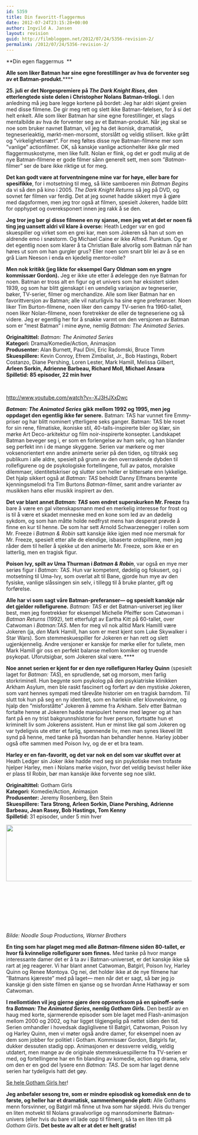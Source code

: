 ```yaml
---
id: 5359
title: Din favoritt-flaggermus
date: 2012-07-24T23:15:28+00:00
author: Ingvild A. Jansen
layout: revision
guid: http://filmbloggen.net/2012/07/24/5356-revision-2/
permalink: /2012/07/24/5356-revision-2/
---
```

**Din egen flaggermus  **

**Alle som liker Batman har sine egne forestillinger av hva de forventer seg av et Batman-produkt.******

**25. juli er det Norgespremiere på _The Dark Knight Rises_, den etterlengtede siste delen i Christopher Nolans Batman-trilogi.** I den anledning må jeg bare legge kortene på bordet: Jeg har aldri skjønt greien med disse filmene. De gir meg rett og slett ikke Batman-følelsen, for å si det helt enkelt. Alle som liker Batman har sine egne forestillinger, et slags mentalbilde av hva de forventer seg av et Batman-produkt. Når jeg skal se noe som bruker navnet Batman, vil jeg ha det ikonisk, dramatisk, tegneserieaktig, mørkt-men-morsomt, storslått og veldig stilisert. Ikke grått og ”virkelighetsnært”. For meg føltes disse nye Batman-filmene mer som ”vanlige” actionfilmer. OK, så kanskje vanlige actionhelter ikke går med flaggermuskostyme, men like fullt. Nolan er flink, og det er godt mulig at de nye Batman-filmene er gode filmer sånn generelt sett, men som ”_Batman_-filmer” ser de bare ikke riktige ut for meg.

**Det kan godt være at forventningene mine var for høye, eller bare for spesifikke**, for i motsetning til meg, så likte samboeren min _Batman Begins_ da vi så den på kino i 2005. _The Dark Knight Returns_ så jeg på DVD, og sovnet før filmen var ferdig. Det at jeg sovnet hadde sikkert mye å gjøre med dagsformen, men jeg tror også at filmen, spesielt Jokeren, hadde blitt for opphypet og overeksponert innen jeg rakk å se den.

**Jeg tror jeg bør gi disse filmene en ny sjanse, men jeg vet at det er noen få ting jeg uansett aldri vil klare å overse:** Heath Ledger var en god skuespiller og virket som en grei kar, men som Jokeren så han ut som en aldrende emo i snøstorm. Og Michael Caine er ikke Alfred. Punktum. Og er det egentlig noen som klarer å ta Christian Bale alvorlig som Batman når han høres ut som om han gurgler grus? Eller noen som snart blir lei av å se en grå Liam Neeson i enda en kjedelig mentor-rolle?

**Men nok kritikk (jeg likte for eksempel Gary Oldman som en yngre kommissær Gordon).** Jeg er ikke ute etter å ødelegge den nye Batman for noen. Batman er tross alt en figur og et univers som har eksistert siden 1939, og som har blitt gjenskapt i en uendelig variasjon av tegneserier, bøker, TV-serier, filmer og merchandize. Alle som liker Batman har en favorittversjon av Batman; alle vil naturligvis ha sine egne preferanser. Noen liker Tim Burton-filmene, noen liker den campy TV-serien fra 1960-tallet, noen liker Nolan-filmene, noen foretrekker de eller de tegneseriene og så videre. Jeg er egentlig her for å snakke varmt om den versjonen av Batman som er ”mest Batman” i mine øyne, nemlig _Batman: The Animated Series._

**Originaltittel:** _Batman: The Animated Series_  
**Kategori:** Drama/Komedie/Action, Animasjon  
**Produsenter:** Alan Burnett, Paul Dini, Eric Radomski, Bruce Timm  
**Skuespillere:** Kevin Conroy, Efrem Zimbalist, Jr., Bob Hastings, Robert Costanzo, Diane Pershing, Loren Lester, Mark Hamill, Melissa Gilbert, **Arleen Sorkin, Adrienne Barbeau, Richard Moll, Michael Ansara**  
**Spilletid:** **85 episoder, 22 min hver**

&nbsp;

<http://www.youtube.com/watch?v=-XJ3HJXxDwc>

**_Batman: The Animated Series_** **gikk mellom 1992 og 1995, men jeg oppdaget den egentlig ikke før senere.** Batman: TAS har vunnet fire Emmy-priser og har blitt nominert ytterligere seks ganger. Batman: TAS ble roset for sin rene, filmatiske, ikoniske stil, 40-talls-inspirerte biler og klær, sin mørke Art Deco-arkitektur og film noir-inspirerte konsepter. Landskapet Batman beveger seg i, er som en forlengelse av ham selv, og han blander seg perfekt inn i de mange skyggene. Serien var mørkere og mer voksenorientert enn andre animerte serier på den tiden, og tiltrakk seg publikum i alle aldre, spesielt på grunn av den overraskende dybden til rollefigurene og de psykologiske fortellingene, full av patos, moralske dilemmaer, identitetskriser og slutter som heller er bittersøte enn lykkelige. Det hjalp sikkert også at _Batman: TAS_ beholdt Danny Elfmans berømte kjenningsmelodi fra Tim Burtons _Batman_-filmer, samt andre varianter av musikken hans eller musikk inspirert av den.

**Det var blant annet _Batman: TAS_ som endret superskurken Mr. Freeze** fra bare å være en gal vitenskapsmann med en merkelig interesse for frost og is til å være et skadet menneske med en kone som led av an dødelig sykdom, og som han måtte holde nedfryst mens han desperat prøvde å finne en kur til henne. De som har sett Arnold Schwarzenegger i rollen som Mr. Freeze i _Batman & Robin_ satt kanskje ikke igjen med noe mersmak for Mr. Freeze, spesielt etter alle de elendige, isbaserte ordspillene, men jeg råder dem til heller å sjekke ut den animerte Mr. Freeze, som ikke er en latterlig, men en tragisk figur.

**Poison Ivy, spilt av Uma Thurman i _Batman & Robin_**, var også en mye mer seriøs figur i _Batman: TAS_. Hun var kompetent, dødelig og fokusert, og i motsetning til Uma-Ivy, som overlat alt til Bane, gjorde hun mye av den fysiske, vanlige slåssingen sin selv, i tillegg til å bruke planter, gift og forførelse.

**Alle har vi som sagt våre Batman-preferanser— og spesielt kanskje når det gjelder rollefigurene.** _Batman: TAS_ er det Batman-universet jeg liker best, men jeg foretrekker for eksempel Michelle Pfeiffer som Catwoman i _Batman Returns_ (1992), tett etterfulgt av Eartha Kitt på 60-tallet, over Catwoman i _Batman:TAS_. Men for meg vil nok alltid Mark Hamilll være Jokeren (ja, _den_ Mark Hamill, han som er mest kjent som Luke Skywalker i Star Wars). Som stemmeskuespiller for Jokeren er han rett og slett ugjenkjennelig. Andre versjoner er kanskje for mørke eller for tullete, men Mark Hamill gir oss en perfekt balanse mellom komiker og truende psykopat. Uforutsigbar, som Jokeren skal være. ****

**Noe annet serien er kjent for er den nye rollefiguren Harley Quinn** (spesielt laget for _Batman: TAS_), en sprudlende, søt og morsom, men farlig storkriminell. Hun begynte som psykolog på den psykiatriske klinikken Arkham Asylum, men ble raskt fascinert og forført av den mystiske Jokeren, som vant hennes sympati med tårevåte historier om en tragisk barndom. Til slutt tok hun på seg en ny identitet, som en harlekin eller klovnekvinne, og hjalp den ”misforståtte” Jokeren å rømme fra Arkham. Selv etter Batman fortalte henne at Jokeren hadde manipulert henne med løgner og at han fant på en ny trist bakgrunnshistorie for hver person, fortsatte hun et kriminelt liv som Jokerens assistent. Hun er minst like gal som Jokeren og var tydeligvis ute etter et farlig, spennende liv, men man synes likevel litt synd på henne, med tanke på hvordan han behandler henne. Harley jobber også ofte sammen med Poison Ivy, og de er et bra team.

**Harley er en fan-favoritt, og det var nok en del som var skuffet over at** Heath Ledger sin Joker ikke hadde med seg sin psykotiske men trofaste hjelper Harley, men i Nolans mørke visjon, hvor det veldig bevisst heller ikke er plass til Robin, bør man kanskje ikke forvente seg noe slikt.

**Originaltittel:** Gotham Girls  
**Kategori:** Komedie/Action, Animasjon  
**Produsenter:** Jeremy Rosenberg, Ben Stein  
**Skuespillere:** **Tara Strong, Arleen Sorkin, Diane Pershing, Adrienne Barbeau, Jean Rasey, Bob Hastings, Tom Kenny**  
**Spilletid:** 31 episoder, under 5 min hver

<a href="http://filmbloggen.net/?attachment_id=5357" rel="attachment wp-att-5357"><img class="size-large wp-image-5357 alignleft" src="http://filmbloggen.net/wp-content/uploads//2012/07/GGtop-1-620x153.jpg" alt="" width="620" height="153" /></a>

&nbsp;

&nbsp;

&nbsp;

&nbsp;

_Bilde: Noodle Soup Productions, Warner Brothers_

**En ting som har plaget meg med alle _Batman_-filmene siden 80-tallet, er hvor få kvinnelige rollefigurer som finnes.** Med tanke på hvor mange interessante damer det er å ta av i Batman-universet, er det kanskje ikke så rart at jeg reagerer. Vi har blant annet Catwoman, Batgirl, Poison Ivy, Harley Quinn og Renee Montoya. Og nei, det holder ikke at de nye filmene har ”Batmans kjæreste” med på laget— men når det er sagt, så bør jeg jo kanskje gi den siste filmen en sjanse og se hvordan Anne Hathaway er som Catwoman.

**I mellomtiden vil jeg gjerne gjøre dere oppmerksom på en spinoff-serie fra _Batman: The Animated Series_, nemlig _Gotham Girls_.** Den består av en haug med korte, sjarmerende episoder som ble laget med Flash-animasjon mellom 2000 og 2002, og har ligget tilgjengelig på nettet siden den tid. Serien omhandler i hovedsak dagliglivene til Batgirl, Catwoman, Poison Ivy og Harley Quinn, men vi møter også andre damer, for eksempel noen av dem som jobber for politiet i Gotham. Kommissær Gordon, Batgirls far, dukker dessuten stadig opp. Animasjonen er dessverre veldig, veldig utdatert, men mange av de originale stemmeskuespillerne fra TV-serien er med, og fortellingene har en fin blanding av komedie, action og drama, selv om den er en god del lysere enn _Batman: TAS_. De som har laget denne serien har tydeligvis hatt det gøy.

<a href="http://www.worldsfinestonline.com/WF/gothamgirls/multi/episodes/" target="_blank">Se hele Gotham Girls her</a>!

**Jeg anbefaler sesong tre, som er mindre episodisk og komedisk enn de to første, og heller har et dramatisk, sammenhengende plott:** Alle Gothams menn forsvinner, og Batgirl må finne ut hva som har skjedd. Hvis du trenger en liten motvekt til Nolans gravalvorlige og mannsdominerte Batman-univers (eller hvis du bare vil lade opp til filmen), så ta en liten titt på _Gotham Girls_. **Det beste av alt er at det er helt gratis!**